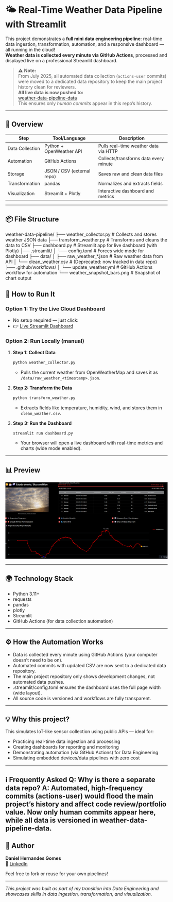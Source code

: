 # 🌤️ Real-Time Weather Data Pipeline with Streamlit

This project demonstrates a **full mini data engineering pipeline**: real-time data ingestion, transformation, automation, and a responsive dashboard — all running in the cloud!  
**Weather data is collected every minute via GitHub Actions**, processed and displayed live on a professional Streamlit dashboard.

> ⚠️ **Note:**  
> From July 2025, all automated data collection (`actions-user` commits) were moved to a dedicated data repository to keep the main project history clean for reviewers.  
> **All live data is now pushed to:**  
> [weather-data-pipeline-data](https://github.com/ostherhuspl/weather-data-pipeline-data)  
> This ensures only *human commits* appear in this repo’s history.

---

## 🚀 Overview

| Step            | Tool/Language            | Description                             |
| --------------- | ------------------------ | --------------------------------------- |
| Data Collection | Python + OpenWeather API | Pulls real-time weather data via HTTP   |
| Automation      | GitHub Actions           | Collects/transforms data every minute   |
| Storage         | JSON / CSV (external repo)| Saves raw and clean data files          |
| Transformation  | pandas                   | Normalizes and extracts fields          |
| Visualization   | Streamlit + Plotly       | Interactive dashboard and metrics       |

---

## 📦 File Structure


weather-data-pipeline/
├── weather_collector.py          # Collects and stores weather JSON data
├── transform_weather.py          # Transforms and cleans the data to CSV
├── dashboard.py                  # Streamlit app for live dashboard (with Plotly)
├── .streamlit/
│   └── config.toml               # Forces wide mode for dashboard
├── data/
│   ├── raw_weather_*.json        # Raw weather data from API
│   └── clean_weather.csv         # (Deprecated: now tracked in data repo)
├── .github/workflows/
│   └── update_weather.yml        # GitHub Actions workflow for automation
└── weather_snapshot_bars.png     # Snapshot of chart output


## 🧪 How to Run It

### Option 1: Try the **Live Cloud Dashboard**
- No setup required — just click:
- 👉 [Live Streamlit Dashboard](https://weather-data-pipeline-jhggjdheke6dnvfs8huxac.streamlit.app/)

### Option 2: Run Locally (manual)

1. **Step 1: Collect Data**
    ```bash
    python weather_collector.py
    ```
    - Pulls the current weather from OpenWeatherMap and saves it as `/data/raw_weather_<timestamp>.json`.

2. **Step 2: Transform the Data**
    ```bash
    python transform_weather.py
    ```
    - Extracts fields like temperature, humidity, wind, and stores them in `clean_weather.csv`.

3. **Step 3: Run the Dashboard**
    ```bash
    streamlit run dashboard.py
    ```
    - Your browser will open a live dashboard with real-time metrics and charts (wide mode enabled).

---

## 📊 Preview

![Weather Charts](weather_snapshot_bars.png)

---

## 🌍 Technology Stack

- Python 3.11+
- requests
- pandas
- plotly
- Streamlit
- GitHub Actions (for data collection automation)

---

## ⚙️ How the Automation Works

- Data is collected every minute using GitHub Actions (your computer doesn’t need to be on).
- Automated commits with updated CSV are now sent to a dedicated data repository.
- The main project repository only shows development changes, not automated data pushes.
- .streamlit/config.toml ensures the dashboard uses the full page width (wide layout).
- All source code is versioned and workflows are fully transparent.

---

## 💡 Why this project?

This simulates IoT-like sensor collection using public APIs — ideal for:

- Practicing real-time data ingestion and processing
- Creating dashboards for reporting and monitoring
- Demonstrating automation (via GitHub Actions) for Data Engineering
- Simulating embedded devices/data pipelines with zero cost

---
ℹ️ Frequently Asked
Q: Why is there a separate data repo?
A: Automated, high-frequency commits (actions-user) would flood the main project’s history and affect code review/portfolio value.
Now only human commits appear here, while all data is versioned in weather-data-pipeline-data.
---
## 📌 Author

**Daniel Hernandes Gomes**  
🔗 [LinkedIn](https://www.linkedin.com/in/daniel-hernandes-gomes-9b87b77a/)

Feel free to fork or reuse for your own pipelines!

---

*This project was built as part of my transition into Data Engineering and showcases skills in data ingestion, transformation, and visualization.*
